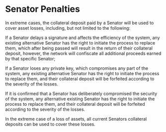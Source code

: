 # Senator Penalties

In extreme cases, the collateral deposit paid by a Senator will be used to cover asset losses, including, but not limited to the following:

If a Senator delays a signature and affects the efficiency of the system, any existing alternative Senator has the right to initiate the process to replace them, which after being passed will result in the return of their collateral deposit, however, the network will confiscate all additional proceeds earned by that specific Senator;

If a Senator loses any private key, which compromises any part of the system, any existing alternative Senator has the right to initiate the process to replace them, and their collateral deposit will be forfeited according to the severity of the losses.

If it is confirmed that a Senator has deliberately compromised the security of the system, any alternative existing Senator has the right to initiate the process to replace them, and their collateral deposit will be forfeited according to the severity of the losses.

In the extreme case of a loss of assets, all current Senators collateral deposits can be used to cover these losses. 
